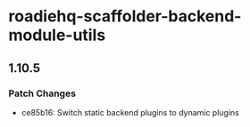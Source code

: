 # roadiehq-scaffolder-backend-module-utils

## 1.10.5

### Patch Changes

- ce85b16: Switch static backend plugins to dynamic plugins
